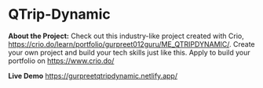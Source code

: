 # QTrip-Dynamic

**About the Project:**
Check out this industry-like project created with Crio, https://crio.do/learn/portfolio/gurpreet012guru/ME_QTRIPDYNAMIC/. Create your own project and build your tech skills just like this. Apply to build your portfolio on https://www.crio.do/

**Live Demo**
https://gurpreetqtripdynamic.netlify.app/
